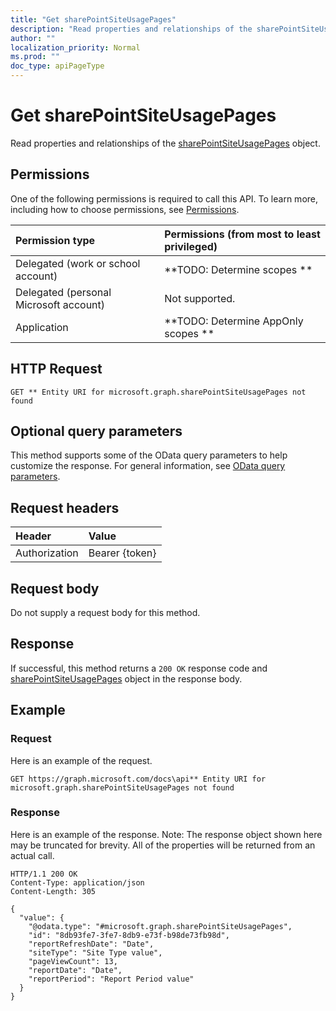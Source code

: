 ```yaml
---
title: "Get sharePointSiteUsagePages"
description: "Read properties and relationships of the sharePointSiteUsagePages object."
author: ""
localization_priority: Normal
ms.prod: ""
doc_type: apiPageType
---
```


# Get sharePointSiteUsagePages

Read properties and relationships of the [sharePointSiteUsagePages](../resources/sharepointsiteusagepages.md) object.

## Permissions
One of the following permissions is required to call this API. To learn more, including how to choose permissions, see [Permissions](/concepts/permissions-reference.md).

|Permission type|Permissions (from most to least privileged)|
|:---|:---|
|Delegated (work or school account)|**TODO: Determine scopes **|
|Delegated (personal Microsoft account)|Not supported.|
|Application|**TODO: Determine AppOnly scopes **|

## HTTP Request
<!-- {
  "blockType": "ignored"
}
-->
``` http
GET ** Entity URI for microsoft.graph.sharePointSiteUsagePages not found
```

## Optional query parameters
This method supports some of the OData query parameters to help customize the response. For general information, see [OData query parameters](/graph/query-parameters).

## Request headers
|Header|Value|
|:---|:---|
|Authorization|Bearer {token}|

## Request body
Do not supply a request body for this method.

## Response
If successful, this method returns a `200 OK` response code and [sharePointSiteUsagePages](../resources/sharepointsiteusagepages.md) object in the response body.

## Example

### Request
Here is an example of the request.
<!-- {
  "blockType": "request",
  "name": "get_sharepointsiteusagepages"
}
-->
``` http
GET https://graph.microsoft.com/docs\api** Entity URI for microsoft.graph.sharePointSiteUsagePages not found
```

### Response
Here is an example of the response. Note: The response object shown here may be truncated for brevity. All of the properties will be returned from an actual call.
<!-- {
  "blockType": "response",
  "truncated": true,
  "@odata.type": "microsoft.graph.sharePointSiteUsagePages"
}
-->
``` http
HTTP/1.1 200 OK
Content-Type: application/json
Content-Length: 305

{
  "value": {
    "@odata.type": "#microsoft.graph.sharePointSiteUsagePages",
    "id": "8db93fe7-3fe7-8db9-e73f-b98de73fb98d",
    "reportRefreshDate": "Date",
    "siteType": "Site Type value",
    "pageViewCount": 13,
    "reportDate": "Date",
    "reportPeriod": "Report Period value"
  }
}
```

